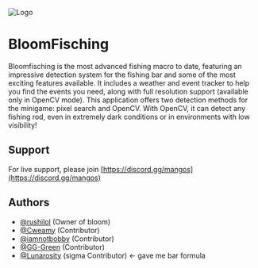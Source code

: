 
![Logo](https://i.postimg.cc/bw3ymbX3/New-Project-5.png)



# BloomFisching
Bloomfisching is the most advanced fishing macro to date, featuring an impressive detection system for the fishing bar and some of the most exciting features available. It includes a weather and event tracker to help you find the events you need, along with full resolution support (available only in OpenCV mode). This application offers two detection methods for the minigame: pixel search and OpenCV. With OpenCV, it can detect any fishing rod, even in extremely dark conditions or in environments with low visibility!

## Support

For live support, please join [https://discord.gg/mangos](https://discord.gg/mangos)

## Authors

- [@rushilol](https://www.github.com/injuriez) (Owner of bloom)
- [@Cweamy](https://github.com/Cweamy) (Contributor) 
- [@iamnotbobby](https://github.com/iamnotbobby) (Contributor)
- [@GG-Green](https://github.com/GG-Green) (Contributor)
- [@Lunarosity](https://github.com/Lunarosity) (sigma Contributor) <- gave me bar formula 
